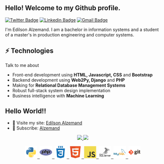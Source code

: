 <h2> Hello! Welcome to my Github profile.</h2>


[![Twitter Badge](https://img.shields.io/badge/-@alzemand-1ca0f1?style=flat-square&labelColor=1ca0f1&logo=twitter&logoColor=white&link=https://twitter.com/alzemand)](https://twitter.com/alzemand) [![Linkedin Badge](https://img.shields.io/badge/-alzemand-blue?style=flat-square&logo=Linkedin&logoColor=white&link=https://www.linkedin.com/in/alzemand/)](https://www.linkedin.com/in/alzemand/) 
[![Gmail Badge](https://img.shields.io/badge/-edilson_alzemand@id.uff.br-c14438?style=flat-square&logo=Gmail&logoColor=white&link=mailto:edilson_alzemand@id.uff.br)](mailto:edilson_alzemand@id.uff.br)

I'm Edilson Alzemand. I am a bachelor in information systems and a student of a master's in production engineering and computer systems.

## ⚡ Technologies
Talk to me about
- Front-end development using **HTML, Javascript, CSS** and **Bootstrap**
- Backend development using **Web2Py, Django** and **PHP**
- Making for **Relational Database Management Systems**
- Robust full-stack system design implementation
- Business intelligence with **Machine Learning**
## Hello World!!
- 🚀 Visite my site: [Edilson Alzemand](https://alzemand.com)
- 🔔 Subscribe: [Alzemand](https://www.youtube.com/channel/UCNbDp8wVVH9h9tt7RiKi7Yw)



<div align="center">
 <a href="https://github.com/alzemand">
 <img height="180em" src="https://github-readme-stats.vercel.app/api/top-langs/?username=alzemand&layout=compact&langs_count=7&theme=codeSTACKr"/>
 <img height="180em" src="https://github-readme-stats.vercel.app/api?username=alzemand&show_icons=true&theme=codeSTACKr&include_all_commits=true&count_private=true"/>
</div>
<br>
<div align="center">
    <img src="https://github.com/devicons/devicon/blob/master/icons/python/python-original.svg" title="Python" alt="Pyhon" width="40" height="40"/>&nbsp;
    <img src="https://github.com/devicons/devicon/blob/master/icons/php/php-original.svg" title="PHP" alt="PHP" width="40" height="40"/>&nbsp;
    <img src="https://github.com/devicons/devicon/blob/master/icons/css3/css3-plain-wordmark.svg"  title="CSS3" alt="CSS" width="40" height="40"/>&nbsp;
    <img src="https://github.com/devicons/devicon/blob/master/icons/html5/html5-original.svg" title="HTML5" alt="HTML" width="40" height="40"/>&nbsp;
    <img src="https://github.com/devicons/devicon/blob/master/icons/javascript/javascript-original.svg" title="JavaScript" alt="JavaScript" width="40" height="40"/>&nbsp;
    <img src="https://github.com/devicons/devicon/blob/master/icons/microsoftsqlserver/microsoftsqlserver-plain-wordmark.svg"  title="SQL Server" alt="SQL Server" width="40" height="40"/>&nbsp;
    <img src="https://github.com/devicons/devicon/blob/master/icons/mysql/mysql-original-wordmark.svg" title="MySQL"  alt="MySQL" width="40" height="40"/>&nbsp;
    <img src="https://github.com/devicons/devicon/blob/master/icons/git/git-original-wordmark.svg" title="Git" **alt="Git" width="40" height="40"/>
</div>
